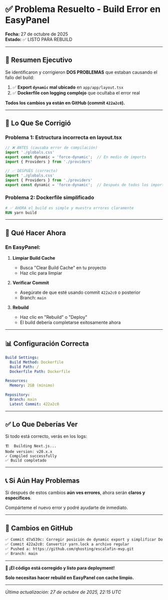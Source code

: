 
# ✅ Problema Resuelto - Build Error en EasyPanel

**Fecha:** 27 de octubre de 2025  
**Estado:** ✅ LISTO PARA REBUILD

---

## 🎯 Resumen Ejecutivo

Se identificaron y corrigieron **DOS PROBLEMAS** que estaban causando el fallo del build:

1. ✅ **Export `dynamic` mal ubicado** en `app/app/layout.tsx`
2. ✅ **Dockerfile con logging complejo** que ocultaba el error real

**Todos los cambios ya están en GitHub (commit `422a2c0`).**

---

## 🔧 Lo Que Se Corrigió

### Problema 1: Estructura incorrecta en layout.tsx

```typescript
// ❌ ANTES (causaba error de compilación)
import './globals.css'
export const dynamic = 'force-dynamic';  // En medio de imports
import { Providers } from './providers'

// ✅ DESPUÉS (correcto)
import './globals.css'
import { Providers } from './providers'
export const dynamic = 'force-dynamic';  // Después de todos los imports
```

### Problema 2: Dockerfile simplificado

```dockerfile
# ✅ AHORA el build es simple y muestra errores claramente
RUN yarn build
```

---

## 🚀 Qué Hacer Ahora

### En EasyPanel:

1. **Limpiar Build Cache**
   - Busca "Clear Build Cache" en tu proyecto
   - Haz clic para limpiar

2. **Verificar Commit**
   - Asegúrate de que esté usando commit `422a2c0` o posterior
   - Branch: `main`

3. **Rebuild**
   - Haz clic en "Rebuild" o "Deploy"
   - El build debería completarse exitosamente ahora

---

## 📊 Configuración Correcta

```yaml
Build Settings:
  Build Method: Dockerfile
  Build Path: /
  Dockerfile Path: Dockerfile
  
Resources:
  Memory: 2GB (mínimo)
  
Repository:
  Branch: main
  Latest Commit: 422a2c0
```

---

## ✅ Lo Que Deberías Ver

Si todo está correcto, verás en los logs:

```
🏗️  Building Next.js...
Node version: v20.x.x
✓ Compiled successfully
✅ Build completado
```

---

## 📞 Si Aún Hay Problemas

Si después de estos cambios **aún ves errores**, ahora serán **claros y específicos**. 

Compárteme el nuevo error y podré ayudarte de inmediato.

---

## 📁 Cambios en GitHub

```bash
✅ Commit d7a539c: Corregir posición de dynamic export y simplificar Dockerfile
✅ Commit 422a2c0: Convertir yarn.lock a archivo regular
✅ Pushed a: https://github.com/qhosting/escalafin-mvp.git
✅ Branch: main
```

---

**🎉 ¡El código está corregido y listo para deployment!**

**Solo necesitas hacer rebuild en EasyPanel con cache limpio.**

---

*Última actualización: 27 de octubre de 2025, 22:15 UTC*
